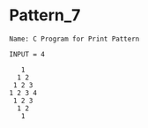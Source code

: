 # Pattern_7



  	Name: C Program for Print Pattern
	
	INPUT = 4
	 
	   1
	  1 2
	 1 2 3
	1 2 3 4
	 1 2 3
	  1 2
	   1
	
